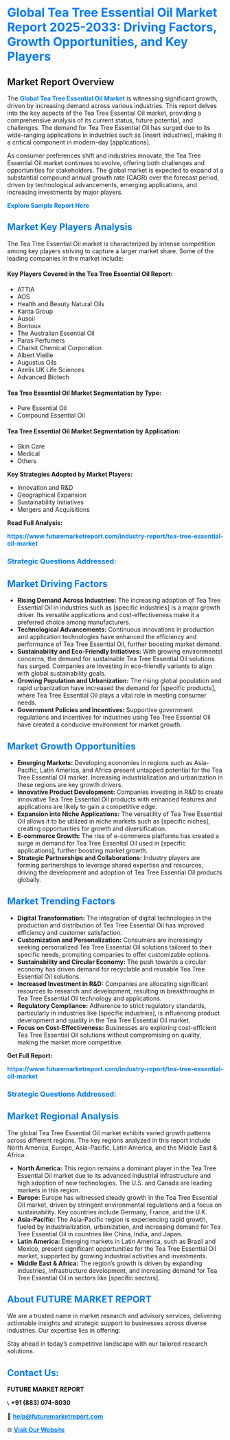 <h1 style="color: #007BFF;">Global Tea Tree Essential Oil Market Report 2025-2033: Driving Factors, Growth Opportunities, and Key Players</h1>

<section id="overview">
<h2>Market Report Overview</h2>
<p>The <a href="https://www.futuremarketreport.com/industry-report/tea-tree-essential-oil-market" style="color: #007BFF; text-decoration: none;"><strong>Global Tea Tree Essential Oil Market</strong></a> is witnessing significant growth, driven by increasing demand across various industries. This report delves into the key aspects of the Tea Tree Essential Oil market, providing a comprehensive analysis of its current status, future potential, and challenges. The demand for Tea Tree Essential Oil has surged due to its wide-ranging applications in industries such as [insert industries], making it a critical component in modern-day [applications].</p>
<p>As consumer preferences shift and industries innovate, the Tea Tree Essential Oil market continues to evolve, offering both challenges and opportunities for stakeholders. The global market is expected to expand at a substantial compound annual growth rate (CAGR) over the forecast period, driven by technological advancements, emerging applications, and increasing investments by major players.</p>
</section>

<section id="overview">
<p><a href="https://www.futuremarketreport.com/request-sample/reportId=88183" style="color: #007BFF; text-decoration: none;"><strong>Explore Sample Report Here</strong></a></p>
</section>

<section id="key-players">
<h2 style="color: #007BFF;">Market Key Players Analysis</h2>
<p>The Tea Tree Essential Oil market is characterized by intense competition among key players striving to capture a larger market share. Some of the leading companies in the market include:</p>
<h4>Key Players Covered in the Tea Tree Essential Oil Report:</h4>
<ul><li>ATTIA</li><li>AOS</li><li>Health and Beauty Natural Oils</li><li>Kanta Group</li><li>Ausoil</li><li>Bontoux</li><li>The Australian Essential Oil</li><li>Paras Perfumers</li><li>Charkit Chemical Corporation</li><li>Albert Vieille</li><li>Augustus Oils</li><li>Azelis UK Life Sciences</li><li>Advanced Biotech</li></ul>
<h4>Tea Tree Essential Oil Market Segmentation by Type:</h4>
<ul><li>Pure Essential Oil</li><li>Compound Essential Oil</li></ul>

<h4>Tea Tree Essential Oil Market Segmentation by Application:</h4>
<ul><li>Skin Care</li><li>Medical</li><li>Others</li></ul>
<p><strong>Key Strategies Adopted by Market Players:</strong></p>
<ul>
<li>Innovation and R&D</li>
<li>Geographical Expansion</li>
<li>Sustainability Initiatives</li>
<li>Mergers and Acquisitions</li>
</ul>
</section>

<section>
<p><strong>Read Full Analysis: </strong></p><a href="https://www.futuremarketreport.com/industry-report/tea-tree-essential-oil-market" style="color: #007BFF; text-decoration: none;"><strong>https://www.futuremarketreport.com/industry-report/tea-tree-essential-oil-market</strong></a>
<h3 style="color: #007BFF;">Strategic Questions Addressed:</h3>
</section>

<section id="driving-factors">
<h2 style="color: #007BFF;">Market Driving Factors</h2>
<ul>
<li><strong>Rising Demand Across Industries:</strong> The increasing adoption of Tea Tree Essential Oil in industries such as [specific industries] is a major growth driver. Its versatile applications and cost-effectiveness make it a preferred choice among manufacturers.</li>
<li><strong>Technological Advancements:</strong> Continuous innovations in production and application technologies have enhanced the efficiency and performance of Tea Tree Essential Oil, further boosting market demand.</li>
<li><strong>Sustainability and Eco-Friendly Initiatives:</strong> With growing environmental concerns, the demand for sustainable Tea Tree Essential Oil solutions has surged. Companies are investing in eco-friendly variants to align with global sustainability goals.</li>
<li><strong>Growing Population and Urbanization:</strong> The rising global population and rapid urbanization have increased the demand for [specific products], where Tea Tree Essential Oil plays a vital role in meeting consumer needs.</li>
<li><strong>Government Policies and Incentives:</strong> Supportive government regulations and incentives for industries using Tea Tree Essential Oil have created a conducive environment for market growth.</li>
</ul>
</section>

<section id="growth-opportunities">
<h2 style="color: #007BFF;">Market Growth Opportunities</h2>
<ul>
<li><strong>Emerging Markets:</strong> Developing economies in regions such as Asia-Pacific, Latin America, and Africa present untapped potential for the Tea Tree Essential Oil market. Increasing industrialization and urbanization in these regions are key growth drivers.</li>
<li><strong>Innovative Product Development:</strong> Companies investing in R&D to create innovative Tea Tree Essential Oil products with enhanced features and applications are likely to gain a competitive edge.</li>
<li><strong>Expansion into Niche Applications:</strong> The versatility of Tea Tree Essential Oil allows it to be utilized in niche markets such as [specific niches], creating opportunities for growth and diversification.</li>
<li><strong>E-commerce Growth:</strong> The rise of e-commerce platforms has created a surge in demand for Tea Tree Essential Oil used in [specific applications], further boosting market growth.</li>
<li><strong>Strategic Partnerships and Collaborations:</strong> Industry players are forming partnerships to leverage shared expertise and resources, driving the development and adoption of Tea Tree Essential Oil products globally.</li>
</ul>
</section>

<section id="trending-factors">
<h2 style="color: #007BFF;">Market Trending Factors</h2>
<ul>
<li><strong>Digital Transformation:</strong> The integration of digital technologies in the production and distribution of Tea Tree Essential Oil has improved efficiency and customer satisfaction.</li>
<li><strong>Customization and Personalization:</strong> Consumers are increasingly seeking personalized Tea Tree Essential Oil solutions tailored to their specific needs, prompting companies to offer customizable options.</li>
<li><strong>Sustainability and Circular Economy:</strong> The push towards a circular economy has driven demand for recyclable and reusable Tea Tree Essential Oil solutions.</li>
<li><strong>Increased Investment in R&D:</strong> Companies are allocating significant resources to research and development, resulting in breakthroughs in Tea Tree Essential Oil technology and applications.</li>
<li><strong>Regulatory Compliance:</strong> Adherence to strict regulatory standards, particularly in industries like [specific industries], is influencing product development and quality in the Tea Tree Essential Oil market.</li>
<li><strong>Focus on Cost-Effectiveness:</strong> Businesses are exploring cost-efficient Tea Tree Essential Oil solutions without compromising on quality, making the market more competitive.</li>
</ul>
</section>

<section>
<p><strong>Get Full Report: </strong></p><a href="https://www.futuremarketreport.com/industry-report/tea-tree-essential-oil-market" style="color: #007BFF; text-decoration: none;"><strong>https://www.futuremarketreport.com/industry-report/tea-tree-essential-oil-market</strong></a>
<h3 style="color: #007BFF;">Strategic Questions Addressed:</h3>
</section>


<section id="regional-analysis">
<h2 style="color: #007BFF;">Market Regional Analysis</h2>
<p>The global Tea Tree Essential Oil market exhibits varied growth patterns across different regions. The key regions analyzed in this report include North America, Europe, Asia-Pacific, Latin America, and the Middle East & Africa:</p>
<ul>
<li><strong>North America:</strong> This region remains a dominant player in the Tea Tree Essential Oil market due to its advanced industrial infrastructure and high adoption of new technologies. The U.S. and Canada are leading markets in this region.</li>
<li><strong>Europe:</strong> Europe has witnessed steady growth in the Tea Tree Essential Oil market, driven by stringent environmental regulations and a focus on sustainability. Key countries include Germany, France, and the U.K.</li>
<li><strong>Asia-Pacific:</strong> The Asia-Pacific region is experiencing rapid growth, fueled by industrialization, urbanization, and increasing demand for Tea Tree Essential Oil in countries like China, India, and Japan.</li>
<li><strong>Latin America:</strong> Emerging markets in Latin America, such as Brazil and Mexico, present significant opportunities for the Tea Tree Essential Oil market, supported by growing industrial activities and investments.</li>
<li><strong>Middle East & Africa:</strong> The region’s growth is driven by expanding industries, infrastructure development, and increasing demand for Tea Tree Essential Oil in sectors like [specific sectors].</li>
</ul>
</section>

<footer>
<h2 style="color: #007BFF;">About FUTURE MARKET REPORT</h2>
<p>We are a trusted name in market research and advisory services, delivering actionable insights and strategic support to businesses across diverse industries. Our expertise lies in offering:</p>

<p>Stay ahead in today’s competitive landscape with our tailored research solutions.</p>

<h2 style="color: #007BFF;">Contact Us:</h2>
<p><strong>FUTURE MARKET REPORT</strong></p>
<p>📞 <strong>+91 (883) 074-8030</strong></p>
<p>📧 <strong><a href="mailto:help@futuremarketreport.com" style="color: #007BFF;">help@futuremarketreport.com</a></strong></p>
<p>🌐 <strong><a href="https://www.futuremarketreport.com/" style="color: #007BFF;">Visit Our Website</a></strong></p>
</footer>